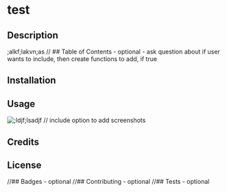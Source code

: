 # test
  ## Description
  ;alkf;lakvn;as
  // ## Table of Contents - optional - ask question about if user wants to include, then create functions to add, if true
  ## Installation
  
  ## Usage
  
  ![;ldjf;lsadjf](;ladfjf;lsdak)
  // include option to add screenshots
  ## Credits
  
  ## License
  
  //## Badges - optional
  //## Contributing - optional
  //## Tests - optional
